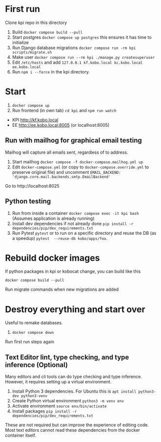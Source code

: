 # First run

Clone kpi repo in this directory

1. Build `docker compose build --pull`
1. Start postgres `docker compose up postgres` this ensures it has time to initialize
1. Run Django database migrations `docker compose run -rm kpi scripts/migrate.sh`
1. Make user `docker compose run --rm kpi ./manage.py createsuperuser`
1. Edit `/etc/hosts` and add `127.0.0.1 kf.kobo.local kc.kobo.local ee.kobo.local`
1. Run `npm i --force` in the kpi directory.

# Start

1. `docker compose up`
1. Run frontend (in own tab) `cd kpi` and `npm run watch`

- KPI http://kf.kobo.local
- EE http://ee.kobo.local:8005 (or localhost:8005)

## Run with mailhog for graphical email testing

Mailhog will capture all emails sent, regardless of to address.

1. Start mailhog `docker compose -f docker-compose.mailhog.yml up`
2. Edit `docker-compose.yml` (or copy to `docker-compose.override.yml` to preserve original file) and uncomment `EMAIL_BACKEND: 'django.core.mail.backends.smtp.EmailBackend'`

Go to http://localhost:8025

## Python testing

1. Run from inside a container `docker compose exec -it kpi bash` (Assumes application is already running)
2. Install dev dependencies if not already done `pip install -r dependencies/pip/dev_requirements.txt`
3. Run Pytest  `pytest` or to run on a specific directory and reuse the DB (as a speedup) `pytest  --reuse-db kobo/apps/foo`.

# Rebuild docker images

If python packages in kpi or kobocat change, you can build like this

`docker compose build --pull`

Run migrate commands when new migrations are added

# Destroy everything and start over

Useful to remake databases.

1. `docker compose down`

Run first run steps again

## Text Editor lint, type checking, and type inference (Optional)

Many editors and cli tools can do type checking and type inference. However, it requires setting up a virtual environment.

1. Install Python 3 dependencies. For Ubuntu this is `apt install python3-dev python3-venv`
1. Create Python virtual environment `python3 -m venv env`
1. Activate environment `source env/bin/activate`
1. Install packages `pip install -r dependencies/pip/dev_requirements.txt`

These are not required but can improve the experience of editing code. Most text editors cannot read these dependencies from the docker container itself.
